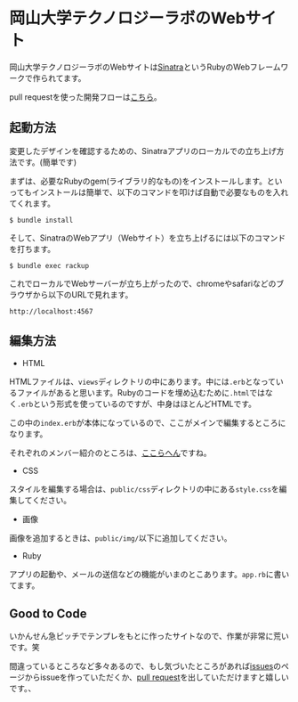 # 岡山大学テクノロジーラボのWebサイト

岡山大学テクノロジーラボのWebサイトは[Sinatra](http://www.sinatrarb.com/)というRubyのWebフレームワークで作られてます。

pull requestを使った開発フローは[こちら](https://www.dropbox.com/s/uy7kxm91lj4fdq9/git-introduction.pdf?dl=0)。


## 起動方法

変更したデザインを確認するための、Sinatraアプリのローカルでの立ち上げ方法です。(簡単です)

まずは、必要なRubyのgem(ライブラリ的なもの)をインストールします。といってもインストールは簡単で、以下のコマンドを叩けば自動で必要なものを入れてくれます。

```
$ bundle install
```

そして、SinatraのWebアプリ（Webサイト）を立ち上げるには以下のコマンドを打ちます。

```
$ bundle exec rackup 
```

これでローカルでWebサーバーが立ち上がったので、chromeやsafariなどのブラウザから以下のURLで見れます。

```
http://localhost:4567
```

## 編集方法

- HTML

HTMLファイルは、`views`ディレクトリの中にあります。中には`.erb`となっているファイルがあると思います。Rubyのコードを埋め込むために`.html`ではなく`.erb`という形式を使っているのですが、中身はほとんどHTMLです。

この中の`index.erb`が本体になっているので、ここがメインで編集するところになります。

それぞれのメンバー紹介のところは、[ここらへん](https://github.com/totzYuta/okayama-u-techlab.com/blob/master/views/index.erb#L114)ですね。

- CSS

スタイルを編集する場合は、`public/css`ディレクトリの中にある`style.css`を編集してください。

- 画像

画像を追加するときは、`public/img/`以下に追加してください。


- Ruby

アプリの起動や、メールの送信などの機能がいまのとこあります。`app.rb`に書いてます。


## Good to Code

いかんせん急ピッチでテンプレをもとに作ったサイトなので、作業が非常に荒いです。笑

間違っているところなど多々あるので、もし気づいたところがあれば[issues](https://github.com/okadai-techlab/okayama-u-techlab.com/issues)のページからissueを作っていただくか、[pull request](https://github.com/okadai-techlab/okayama-u-techlab.com/pulls)を出していただけますと嬉しいです。、
